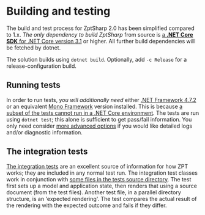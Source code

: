 # Building and testing

The build and test process for ZptSharp 2.0 has been simplified compared to 1.x.
*The only dependency to build ZptSharp* from source is [a **.NET Core SDK** for .NET Core version 3.1] or higher.
All further build dependencies will be fetched by dotnet.

The solution builds using `dotnet build`.
Optionally, add `-c Release` for a release-configuration build.

[a **.NET Core SDK** for .NET Core version 3.1]: https://dotnet.microsoft.com/download/dotnet-core/3.1

## Running tests

In order to run tests, *you will additionally need* either [.NET Framework 4.7.2] or an equivalent [Mono Framework] version installed.
This is because [a subset of the tests cannot run in a .NET Core environment].
The tests are run using `dotnet test`; this alone is sufficient to get pass/fail information.
You only need consider [more advanced options] if you would like detailed logs and/or diagnostic information.

[.NET Framework 4.7.2]: https://dotnet.microsoft.com/download/dotnet-framework/net472
[Mono Framework]: https://www.mono-project.com/
[a subset of the tests cannot run in a .NET Core environment]: FurtherTestingInfo.md
[more advanced options]: FurtherTestingInfo.md

## The integration tests

[The integration tests] are an excellent source of information for how ZPT works; they are included in any normal test run.
The integration test classes work in conjunction with [some files in the tests source directory].
The test first sets up a model and application state, then renders that using a source document (from the test files).
Another test file, in a parallel directory structure, is an 'expected rendering'.
The test compares the actual result of the rendering with the expected outcome and fails if they differ.

[The integration tests]: https://github.com/csf-dev/ZPT-Sharp/tree/master/ZptSharp.Tests/IntegrationTests
[some files in the tests source directory]: https://github.com/csf-dev/ZPT-Sharp/tree/master/ZptSharp.Tests/TestFiles